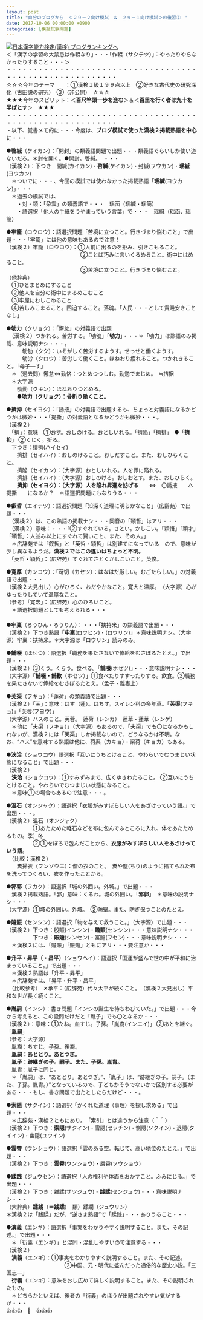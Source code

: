 ```yaml
---
layout: post
title: "自分のブログから　＜２９－２向け模試　＆　２９－１向け模試＞の復習②　"
date: 2017-10-06 00:00:00 +0900
categories: [模擬試験問題]
---
```


[![](/syuusyuu9701/assets/images/自分のブログから-＜２９－２向け模試-＆-２９－１向け模試＞の復習②--br_c_3028_1.gif)](http://blog.with2.net/link.php?1659096:3028 "日本漢字能力検定(漢検) ブログランキングへ")[日本漢字能力検定(漢検) ブログランキングへ](http://blog.with2.net/link.php?1659096:3028)  
＜「漢字の学習の大禁忌は作輟なり」・・・「作輟（サクテツ）」：やったりやらなかったりすること・・・＞  
・・・・・・・・・・・・・・・・・・・・・・・・・・・・・・・・・・・・・・・・・・・・・・・・・・・・・・・・・  
☆☆☆今年のテーマ　　：①漢検１級１９９点以上　②好きな古代史の研究深化（古田説の研究）　③（非公開）　☆☆☆　　  
★★★今年のスピリット：＜**百尺竿頭一歩を進む**＞＆＜**百里を行く者は九十を半ばとす**＞　★★★  
・・・・・・・・・・・・・・・・・・・・・・・・・・・・・・・・・・・・・・・・・・・・・・・・・・・・・・・・・  
・以下、覚書メモ的に・・・今度は、**ブログ模試で使った漢検２掲載熟語を中心**に・・・  
  
●**啓緘**（ケイカン）：「開封」の類義語問題で出題・・・類義語ぐらいしか使い道ないだろ。＊封を開く。●開封。啓緘。　・・・  
（漢検２）：下つき　開緘(カイカン)・**啓緘**(ケイカン)・封緘(フウカン)・**瑶緘**(ヨウカン)  
　＊ついでに・・・、今回の模試では使わなかった掲載熟語「**瑶緘**(ヨウカン)」・・・  
　＊過去の模試では、  
　　・対・類：「朶雲」の類義語で・・・　瑶函（瑶緘・瑶簡）  
　　・語選択「他人の手紙をうやまっていう言葉」で・・・　瑶緘（瑶函、瑶簡）  
  
●**牢籠**（ロウロウ）：語選択問題「苦境に立つこと。行きづまり悩むこと」で出題・・・「牢籠」には他の意味もあるので注意！  
（漢検２）牢籠（ロウロウ）：①人前に出るのを拒み、引きこもること。   
　　　　　　　　　　　　　　②ことば巧みに言いくるめること。術中にはめること。   
　　　　　　　　　　　　　　③苦境に立つこと。行きづまり悩むこと。  
（他辞典）  
　①ひとまとめにすること　  
　②他人を自分の術中にまるめこむこと　  
　③牢屋におしこめること　  
　④苦しみこまること。困迫すること。落魄。「人民・・・として貴賤安きことなし」  
  
●**劬力**（クリョク）：「懈怠」の対義語で出題  
　（漢検２）つかれる。苦労する。「劬劬」「**劬力**」・・・＊「劬力」は熟語のみ掲載、意味説明ナシ・・・。  
　　　劬劬（クク）：いそがしく苦労するようす。せっせと働くようす。  
　　　劬労（クロウ）：苦労して働くこと。ほねおり疲れること。つかれきること。「母子―す」  
　＊（過去問）懈怠⇔勤恪：つとめつつしむ。勤勉でまじめ。　≒拮据  
　＊大字源  
　　劬勤（クキン）：ほねおりつとめる。  
　　●**劬力（クリョク）：骨折り働くこと。**  
  
●**擠抑**（セイヨク）：「誘掖」の対義語で出題するも、ちょっと対義語になるかどうかは微妙・・・「提撕」の対義語となるかどうかも微妙・・・。  
（漢検２）  
　「擠」：意味　①おす。おしのける。おとしいれる。「擠陥」「擠排」　●「**擠抑**」 ②くじく。折る。  
　下つき：排擠(ハイセイ)  
　　擠排（セイハイ）：おしのけること。おしだすこと。また、おしひらくこと。  
　　擠陥（セイカン）：（大字源）おとしいれる。人を罪に陥れる。  
　　擠排（セイハイ）：（大字源）おしのける。おしおとす。また、おしひらく。  
　　**擠抑（セイヨク）：（大字源）人を陥れ昇進を妨げる**　　⇔　〇誘掖　　△提撕　　になるか？　＊語選択問題にもなりうる・・・  
  
●**叡哲**（エイテツ）：語選択問題「知深く道理に明らかなこと」（広辞苑）で出題・・・　  
　（漢検２）は、この熟語の掲載ナシ・・・同音の「穎哲」はアリ・・・  
　（漢検２）意味：・・・「②すぐれている。さとい。かしこい。「穎悟」「穎才」「穎哲」：人並み以上にすぐれて賢いこと、また、その人。」  
　＊広辞苑では「叡哲」と「英哲・穎哲」は別建てになっている　ので、意味が少し異なるようだ。**漢検２ではこの違いはちょっと不明。**  
　「英哲・穎哲」：（広辞苑）すぐれてさとくかしこいこと。英俊。  
  
●**寛厚**（カンコウ）：「苛切（カセツ）：はなはだ厳しい。むごたらしい。」の対義語で出題・・・  
（漢検２大見出し）心がひろく、おだやかなこと。寛大と温厚。　（大字源）心がゆったりしていて温厚なこと。　  
（参考）「寛宏」：（広辞苑）心のひろいこと。  
　＊語選択問題としても考えられる・・・  
　  
●**牢稟**（ろうひん・ろうりん）：・・・「扶持米」の類義語で出題・・・  
（漢検２）下つき熟語「**牢稟**(ロウヒン)・(ロウリン)」＊意味説明ナシ。（大字源）牢稟：扶持米。＊大字源は「ロウリン」読みのみ。  
  
●**餔啜**（ほせつ）：語選択「職務を果たさないで俸給をむさぼるたとえ。」で出題・・・  
（漢検２）③くう。くらう。食べる。「**餔啜**(ホセツ)」・・・意味説明ナシ・・・  
（大字源）「**餔啜・餔歠**（ホセツ）」①食べたりすすったりする。飲食。②職務を果たさないで俸給をむさぼるたとえ。（孟子・離婁上）  
  
●**芙渠**（フキョ）：「蓮荷」の類義語で出題・・・  
（漢検２）「芙」：意味：はす（蓮）。はちす。スイレン科の多年草。「**芙渠**(フキョ)」「芙蓉(フヨウ)」  
（大字源）ハスのこと。芙蓉。　蓮荷（レンカ）　蓮華・蓮華（レンゲ）  
　＊他に「夫渠（フキョ）」（大字源）もあるので、「夫渠」でも〇になるかもしれないが、漢検２には「芙渠」しか掲載ないので、どうなるかは不明。なお、“ハス”を意味する熟語は他に、荷渠（カキョ）・渠荷（キョカ）もある。  
  
●**浹洽**（ショウコウ）語選択「互いにうちとけること、やわらいでむつまじい状態になること」で出題・・・  
（漢検２）  
　**浹洽**（ショウコウ）：①すみずみまで、広くゆきわたること。 ②互いにうちとけること。やわらいでむつまじい状態になること。  
　＊意味①の場合もあるので注意・・・。  
  
●**温石**（オンジャク）：語選択「衣服がみすぼらしい人をあざけっていう語。」で出題・・・。  
（漢検２）温石（オンジャク）  
　　　　　①あたためた軽石などを布に包んでふところに入れ、体をあたためるもの。季）冬   
　　　　　②①をぼろで包んだことから、**衣服がみすぼらしい人をあざけっていう語**。  
　（比較：漢検２）  
　　糞掃衣（フンゾウエ）：僧の衣のこと。　糞や塵(ちり)のように捨てられた布を洗ってつくろい、衣を作ったことから。  
  
●**郛郭**（フカク）：語選択「城の外囲い。外城。」で出題・・・  
　漢検２掲載熟語。「郛」意味：くるわ。城の外囲い。「**郛郭**」　＊意味の説明ナシ・・・  
（大字源）①城の外囲い。外城。　②防壁。また、防ぎ保つことのたとえ。  
  
●**贍賑**（センシン）：語選択「物を与えて救うこと。」（大字源）で出題・・・  
（漢検２）下つき：殷賑(インシン)・**贍賑**(センシン)・・・意味説明ナシ・・・  
　　　　　下つき：**賑贍**(シンセン)・富贍(フセン)・・・意味説明ナシ・・・  
　＊漢検２には、「贍賑」「賑贍」ともにアリ・・・要注意か・・・  
  
●**升平・昇平（・昌平）**（ショウヘイ）：語選択「国運が盛んで世の中が平和に治まっていること。」で出題・・・  
　＊漢検２熟語は「升平・昇平」  
　＊広辞苑では、「昇平・升平・昌平」  
　（比較参考）　✕承平：（広辞苑）代々太平が続くこと。　（漢検２大見出し）平和な世が長く続くこと。  
  
●**胤嗣**（インシ）：書き問題「インシの誕生を待ちわびていた。」で出題・・・今から考えると、この設問だけだと「胤子」でも〇となるか・・・  
（漢検２）：意味：①たね。血すじ。子孫。「胤裔(インエイ)」 ②あとを継ぐ。「**胤嗣**」  
（参考：大字源）  
　胤裔：ちすじ。子孫。後裔。  
　**胤嗣：あととり。あとつぎ。**  
　**胤子：跡継ぎの子。嗣子。また、子孫。胤胄。**  
　胤胄：胤子に同じ。  
　＊「胤嗣」は、“あととり。あとつぎ。”、「胤子」は、“跡継ぎの子。嗣子。（また、子孫。胤胄。）”となっているので、子どもかそうでないかで区別する必要がある・・・もし、書き問題で出たとしたらだけど・・・。  
  
●**索隠**（サクイン）：語選択「かくれた道理（事理）を探し求める」で出題・・・  
　＊広辞苑・漢検２ともにあり。　「索引」とは違うから注意（＾＾）  
（漢検２）下つき：**索隠**(サクイン)・雪隠(セッチン)・惻隠(ソクイン)・退隠(タイイン)・幽隠(ユウイン)  
  
●**雲霄**（ウンショウ）：語選択「雲のある空。転じて、高い地位のたとえ。」で出題・・・  
（漢検２）下つき：**雲霄**(ウンショウ)・層霄(ソウショウ)  
  
●**蹂践**（ジュウセン）：語選択「人の権利や体面をおかすこと。ふみにじる。」で出題・・・  
（漢検２）下つき：雑蹂(ザツジュウ)・**践蹂**(センジュウ)・・・意味説明ナシ・・・  
（大辞典）**蹂践**（**＝践蹂**）　類）蹂躙（ジュウリン）　  
＊漢検２は「践蹂」だが、“逆さま熟語”で「蹂践」・・・ありうること・・・  
  
●**演義**（エンギ）：語選択「事実をわかりやすく説明すること。また、その記述。」で出題・・・  
　＊「衍義（エンギ）」と混同・混乱しやすいので注意する・・・  
（漢検２）  
　**演義**（エンギ）：①事実をわかりやすく説明すること。また、その記述。  
　　　　　　　　　　　②中国、元・明代に盛んだった通俗的な歴史小説。「三国志―」  
　**衍義**（エンギ）：意味をおし広めて詳しく説明すること。また、その説明されたもの。  
　＊どちらかといえば、後者の「衍義」のほうが出題されやすい気がするが・・・  
👍👍👍　🐔　👍👍👍